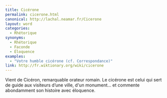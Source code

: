 ```yaml
---
title: Cicérone
permalink: cicerone.html
canonical: http://lachal.neamar.fr/Cicerone
layout: word
categories:
  - Rhétorique
synonyms:
  - Rhétorique
  - Faconde
  - Éloquence
examples:
  - "Votre humble cicérone (cf. Correspondance)"
link: http://fr.wiktionary.org/wiki/cicerone
---
```


Vient de Cicéron, remarquable orateur romain. Le cicérone est celui qui sert de guide aux visiteurs d’une ville, d'un monument… et commente abondamment son histoire avec éloquence.

